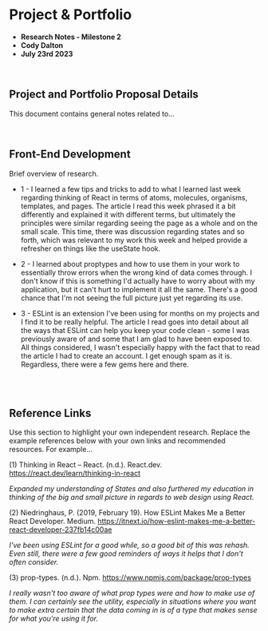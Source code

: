 # Project & Portfolio 

* **Research Notes - Milestone 2**
* **Cody Dalton**
* **July 23rd 2023**

<br>


## Project and Portfolio Proposal Details

This document contains general notes related to...

<br>

## Front-End Development
Brief overview of research. 

* 1 - I learned a few tips and tricks to add to what I learned last week regarding thinking of React in terms of atoms, molecules, organisms, templates, and pages. The article I read this week phrased it a bit differently and explained it with different terms, but ultimately the principles were similar regarding seeing the page as a whole and on the small scale. This time, there was discussion regarding states and so forth, which was relevant to my work this week and helped provide a refresher on things like the useState hook.

* 2 - I learned about proptypes and how to use them in your work to essentially throw errors when the wrong kind of data comes through. I don't know if this is something I'd actually have to worry about with my application, but it can't hurt to implement it all the same. There's a good chance that I'm not seeing the full picture just yet regarding its use.

* 3 - ESLint is an extension I've been using for months on my projects and I find it to be really helpful. The article I read goes into detail about all the ways that ESLint can help you keep your code clean - some I was previously aware of and some that I am glad to have been exposed to. All things considered, I wasn't especially happy with the fact that to read the article I had to create an account. I get enough spam as it is. Regardless, there were a few gems here and there.

<br>


<br>

## Reference Links
Use this section to highlight your own independent research. Replace the example references below with your own links and recommended resources. For example...

(1) Thinking in React – React. (n.d.). React.dev. https://react.dev/learn/thinking-in-react

*Expanded my understanding of States and also furthered my education in thinking of the big and small picture in regards to web design using React.*

(2) Niedringhaus, P. (2019, February 19). How ESLint Makes Me a Better React Developer. Medium. https://itnext.io/how-eslint-makes-me-a-better-react-developer-237fb14c00ae

*I've been using ESLint for a good while, so a good bit of this was rehash. Even still, there were a few good reminders of ways it helps that I don't often consider.*

(3) prop-types. (n.d.). Npm. https://www.npmjs.com/package/prop-types

*I really wasn't too aware of what prop types were and how to make use of them. I can certainly see the utility, especially in situations where you want to make extra certain that the data coming in is of a type that makes sense for what you're using it for.*
